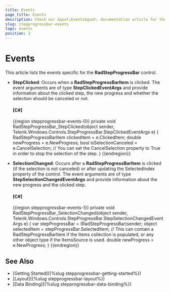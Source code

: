 ```yaml
---
title: Events
page_title: Events
description: Check our &quot;Events&quot; documentation article for the RadStepProgressBar control.
slug: stepprogressbar-events
tags: events
position: 3
---
```


# Events

This article lists the events specific for the __RadStepProgressBar__ control.

* __StepClicked__: Occurs when a __RadStepProgressBarItem__ is clicked. The event arguments are of type __StepClickedEventArgs__ and provide information about the clicked step, the new progress and whether the selection should be canceled or not.

	#### __[C#]__
	{{region stepprogressbar-events-0}}
		private void RadStepProgressBar_StepClicked(object sender, Telerik.Windows.Controls.StepProgressBar.StepClickedEventArgs e)
        {
            RadStepProgressBarItem clickedItem = e.ClickedItem;
            double newProgress = e.NewProgress;
            bool isSelectionCanceled = e.CancelSelection; // You can set the CancelSelection property to True in order to stop the selection of the step.
        }
	{{endregion}}

* __SelectionChanged__: Occurs after a __RadStepProgressBarItem__ is clicked (if the selection is not canceled) or after updating the SelectedIndex property of the control. The event arguments are of type __StepSelectionChangedEventArgs__ and provide information about the new progress and the clicked step.

	#### __[C#]__
	{{region stepprogressbar-events-1}}
		private void RadStepProgressBar_SelectionChanged(object sender, Telerik.Windows.Controls.StepProgressBar.StepSelectionChangedEventArgs e)
        {
            var stepProgressBar = (RadStepProgressBar)sender;
            object selectedItem = stepProgressBar.SelectedItem; // This can contain a RadStepProgressBarItem if the Items collection is populated, or any other object type if the ItemsSource is used.
            double newProgress = e.NewProgress;
        }
	{{endregion}}

## See Also
* [Getting Started]({%slug stepprogressbar-getting-started%})
* [Layout]({%slug stepprogressbar-layout%})
* [Data Binding]({%slug stepprogressbar-data-binding%})